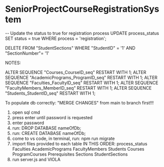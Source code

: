# SeniorProjectCourseRegistrationSystem

-- Update the status to true for registration process
UPDATE process_status
SET status = true
WHERE process = 'registration';


DELETE FROM "StudentSections"
WHERE "StudentID" = '1'
  AND "SectionNumber"= '1'

NOTES:

ALTER SEQUENCE "Courses_CourseID_seq" RESTART WITH 1;
ALTER SEQUENCE "AcademicPrograms_ProgramID_seq" RESTART WITH 1;
ALTER SEQUENCE "Faculties_FacultyID_seq" RESTART WITH 1;
ALTER SEQUENCE "FacultyMembers_MemberID_seq" RESTART WITH 1;
ALTER SEQUENCE "Students_StudentID_seq" RESTART WITH 1;

To populate db correctly:
"MERGE CHANGES" from main to branch first!!!
1. open sql cmd
2. press enter until password is requested
3. enter password 
4. run: DROP DATABASE nameOfDb;
5. run: CREATE DATABASE nameOfDb;
6. come to vs code, in terminal, run: npm run migrate
7. import files provided to each table IN THIS ORDER:
  process_status
  Faculties
  AcademicPrograms
  FacultyMembers
  Students
  Courses
  ProgramCourses
  Prerequisites
  Sections 
  StudentSections
8. run server.js and VIOLA
